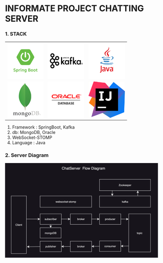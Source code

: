 # INFORMATE PROJECT CHATTING SERVER

### 1. STACK

<table>
    <tr>
        <td><img src="/src/main/resources/static/logo/springboot.jpg" width="120" height="120"></td>
        <td><img src="/src/main/resources/static/logo/kafka.jpg" width="120" height="120"></td>
        <td><img src="/src/main/resources/static/logo/java.jpg" width="120" height="120"></td>
    </tr>
    <tr>
        <td><img src="/src/main/resources/static/logo/mongodb.jpg" width="120" height="120"></td>
        <td><img src="/src/main/resources/static/logo/oracle.jpg" width="120" height="120"></td>
        <td><img src="/src/main/resources/static/logo/intelij.jpg" width="120" height="120"></td>
    </tr>
</table>

1. Framework : SpringBoot, Kafka 
2. db: MongoDB, Oracle
3. WebSocket-STOMP
4. Language : Java

### 2. Server Diagram

![diagram](./src/main/resources/static/logo/diagram.jpg)




